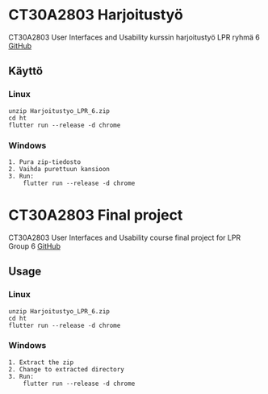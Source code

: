 # CT30A2803 Harjoitustyö

CT30A2803 User Interfaces and Usability kurssin harjoitustyö LPR ryhmä 6
[GitHub](https://github.com/hautaniemip/CT30A2803-HT)

## Käyttö

### Linux

    unzip Harjoitustyo_LPR_6.zip
    cd ht
    flutter run --release -d chrome

### Windows

    1. Pura zip-tiedosto
    2. Vaihda purettuun kansioon
    3. Run:
        flutter run --release -d chrome



# CT30A2803 Final project

CT30A2803 User Interfaces and Usability course final project for LPR Group 6
[GitHub](https://github.com/hautaniemip/CT30A2803-HT)

## Usage

### Linux

    unzip Harjoitustyo_LPR_6.zip
    cd ht
    flutter run --release -d chrome

### Windows

    1. Extract the zip
    2. Change to extracted directory
    3. Run:
        flutter run --release -d chrome